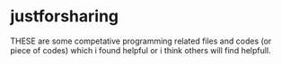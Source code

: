 # justforsharing
THESE are some competative programming related files and codes (or piece of codes) 
which i found helpful or i think others will find helpfull.
